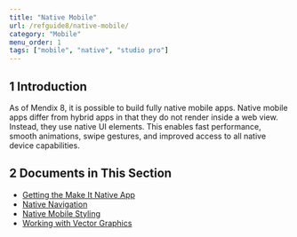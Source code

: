 ```yaml
---
title: "Native Mobile"
url: /refguide8/native-mobile/
category: "Mobile"
menu_order: 1
tags: ["mobile", "native", "studio pro"]
---
```


## 1 Introduction

As of Mendix 8, it is possible to build fully native mobile apps. Native mobile apps differ from hybrid apps in that they do not render inside a web view. Instead, they use native UI elements. This enables fast performance, smooth animations, swipe gestures, and improved access to all native device capabilities.

## 2 Documents in This Section

* [Getting the Make It Native App](/refguide8/getting-the-make-it-native-app/)
* [Native Navigation](/refguide8/native-navigation/)
* [Native Mobile Styling](/refguide8/native-styling-refguide/)
* [Working with Vector Graphics](/refguide8/native-svg/)
